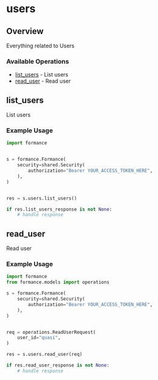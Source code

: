 # users

## Overview

Everything related to Users

### Available Operations

* [list_users](#list_users) - List users
* [read_user](#read_user) - Read user

## list_users

List users

### Example Usage

```python
import formance


s = formance.Formance(
    security=shared.Security(
        authorization="Bearer YOUR_ACCESS_TOKEN_HERE",
    ),
)


res = s.users.list_users()

if res.list_users_response is not None:
    # handle response
```

## read_user

Read user

### Example Usage

```python
import formance
from formance.models import operations

s = formance.Formance(
    security=shared.Security(
        authorization="Bearer YOUR_ACCESS_TOKEN_HERE",
    ),
)


req = operations.ReadUserRequest(
    user_id="quasi",
)

res = s.users.read_user(req)

if res.read_user_response is not None:
    # handle response
```
